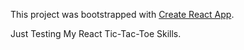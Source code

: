 This project was bootstrapped with [Create React App](https://github.com/facebook/create-react-app).

Just Testing My React Tic-Tac-Toe Skills.